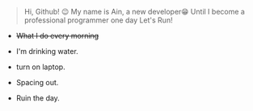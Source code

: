 > Hi, Github! 😉
> My name is Ain, a new developer😁
> Until I become a professional programmer one day
> Let's Run!

* ~~What I do every morning~~

* I'm drinking water.
* turn on laptop.
* Spacing out.
* Ruin the day.
